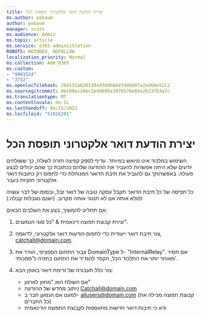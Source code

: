 ```yaml
---
title: יצירת הודעת דואר אלקטרוני תופסת הכל
ms.author: pebaum
author: pebaum
manager: scotv
ms.audience: Admin
ms.topic: article
ms.service: o365-administration
ROBOTS: NOINDEX, NOFOLLOW
localization_priority: Normal
ms.collection: Adm_O365
ms.custom:
- "9001524"
- "3732"
ms.openlocfilehash: 2b9131a620139a93ddb844fd49d8fa2ed68e52c2
ms.sourcegitcommit: 8bc60ec34bc1e40685e3976576e04a2623f63a7c
ms.translationtype: MT
ms.contentlocale: he-IL
ms.lasthandoff: 04/15/2021
ms.locfileid: "51816201"
---
```

# <a name="create-an-email-catch-all"></a>יצירת הודעת דואר אלקטרוני תופסת הכל

השימוש במלכוד אינו מיואש במיוחד. עדיף לספק קפיצה חזרה לשולח, כך ששולחים יודעים שלא היתה אפשרות להעביר את ההודעה שלהם ככתובת כך שהם יכולים לבצע פעולה. באפשרותך גם להגביל את תיבת הדואר המנוהלת כדי לתפוס רק כתובות דואר אלקטרוני חוקיות בעבר. 

כל תפיסה של כל תיבת הדואר תקבל עסקה טובה של דואר זבל, ובסופו של דבר עשויה למלא אותה אם לא תנטר אותה מקרוב. (ישנם מגבלות קבלה.) 

אם תחליט להמשיך, בצע את השלבים הבאים:

1. יצירת קבוצת תפוצה דינאמית & "כל סוגי הנמענים".

2. צור תיבת דואר ייעודית כדי לתפוס הודעות דואר אלקטרוני, לדוגמה, catchall@domain.com.

3. עבור התחום הספציפי, הגדר את DomainType ל- "InternalRelay". אם תסיר מאוחר יותר את התלכוד הכל, הקפד להגדיר את התחום בחזרה ל'סמכותי'.

4. צור כלל תעבורה של זרימת דואר באופן הבא:

    - אם השולח הוא "מחוץ לארגון"
    - ניתוב מחדש של ההודעה Catchall@domain.com
    - למעט אם הנמען חבר ב- allusers@domain.com (קבוצת תפוצה מכילה את כל החברים)
    - ודא כי תיבות דואר חדשות מתווספות לקבוצת התפוצה הדינאמית
